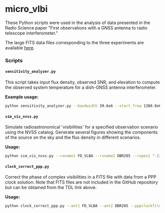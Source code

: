 # micro_vlbi

These Python scripts were used in the analysis of data presented in the Radio Science paper "First observations with a GNSS antenna to radio telescope interferometer."

The large FITS data files corresponding to the three experiments are available [here](https://dataverse.tdl.org/dataset.xhtml?persistentId=doi:10.18738/T8/VVN3VP).

### Scripts

#### `sensitivity_analyzer.py`
This script takes input flux density, observed SNR, and elevation to compute the observed system temperature for a dish-GNSS antenna interferometer.

**Example usage:**
```bash
python sensitivity_analyzer.py --bandwidth 39.6e6 --start_freq 1380.8e6 --input_name ./data/source_data_uy001_nvss.txt --output_name uy001_sensitivity.txt --antenna_file ./data/antenna_pattern.csv
```

#### `sim_vis_nvss.py`
Simulate radioastronomical 'visibilities' for a specified observation scenario using the NVSS catalog. Generate several figures showing the components of the source on the sky and the flux density in different scenarios.

**Usage:**
```bash
python sim_vis_nvss.py --rxname1 FD_VLBA --rxname2 DBR205 --rxpos1 "-1324009.3502 -5332181.9482 3231962.3802" --rxpos2 "-1324095.2788 -5332177.7083 3231908.2627" --time "2022-01-26T13:21:55" --catalog ./data/NVSS_cat_pared.txt --centerFreqHz 1440e6 --bandwidth 72e6 --genfringe --scanLen 600 --ra 212.8359583 --dec 52.2025 --Npt 200 --source "3C295" --searchRad 10
```

#### `clock_correct_ppp.py`
Correct the phase of complex visibilities in a FITS file with data from a PPP clock solution. Note that FITS files are not included in the GitHub repository but can be obtained from the TDL link above.

**Usage:**
```bash
python clock_correct_ppp.py --ant1 FD_VLBA --ant2 DBR205 --pppclockfile uy001b_ppp_data_corrdbr205.txt --filename ./data/uy001b1.fits --fileout ./data/uy001b1_corrected.fits
```
